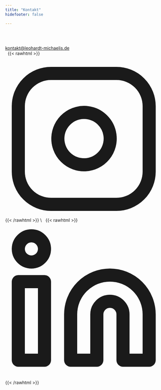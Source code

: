 ```yaml
---
title: "Kontakt"
hidefooter: false

---
```

\
&nbsp;

kontakt@leohardt-michaelis.de
\
&nbsp;
{{< rawhtml >}}
<div class="social-icons" style="margin:auto">
    <a href="https://www.instagram.com/leo_michaelis_/" target="_blank" rel="noopener noreferrer me" title="Instagram">
        <svg xmlns="http://www.w3.org/2000/svg" viewBox="0 0 24 24" fill="none" stroke="currentColor" stroke-width="2" stroke-linecap="round" stroke-linejoin="round">
    <rect x="2" y="2" width="20" height="20" rx="5" ry="5"></rect>
    <path d="M16 11.37A4 4 0 1 1 12.63 8 4 4 0 0 1 16 11.37z"></path>
</svg>
    </a>
    </div>
{{< /rawhtml >}}
\
&nbsp;
{{< rawhtml >}}
    <div class="social-icons" style="margin:auto">
    <a href="https://de.linkedin.com/in/leonhardt-michaelis-b0915a265" target="_blank" rel="noopener noreferrer me" title="Linkedin">
        <svg xmlns="http://www.w3.org/2000/svg" viewBox="0 0 24 24" fill="none" stroke="currentColor" stroke-width="2" stroke-linecap="round" stroke-linejoin="round">
    <path d="M16 8a6 6 0 0 1 6 6v7h-4v-7a2 2 0 0 0-2-2 2 2 0 0 0-2 2v7h-4v-7a6 6 0 0 1 6-6z"></path>
    <rect x="2" y="9" width="4" height="12"></rect>
    <circle cx="4" cy="4" r="2"></circle>
</svg>
    </a>
</div>
{{< /rawhtml >}}


